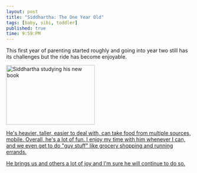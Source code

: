 ```yaml
---
layout: post
title: "Siddhartha: The One Year Old"
tags: [baby, sibi, toddler]
published: true
time: 9:59:PM
---
```


This first year of parenting started roughly and going into year two still has
its challenges but the ride has become enjoyable.

<div class="side">
<a href="http://www.flickr.com/photos/ketiya/sets/72157626722598543/"
   title="Studying his new book">
   <img src="http://farm4.static.flickr.com/3651/5779041105_20ac3805e8_m.jpg" 
        width="240" height="161" 
        alt="Siddhartha studying his new book" />
</div>

He's heavier, taller, easier to deal with, can take food from multiple sources,
mobile.  Overall, he's a lot of fun.  I enjoy my time with him whenever I can, 
and we even get to do "guy stuff" like grocery shopping
and running errands.

He brings us and others a lot of joy and I'm sure he will continue to do so.
